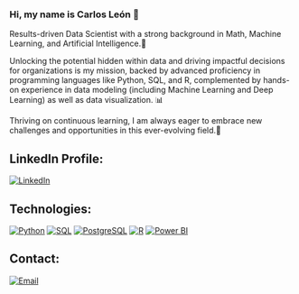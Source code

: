 ### Hi, my name is Carlos León 👋
Results-driven Data Scientist with a strong background in Math, Machine Learning, and Artificial Intelligence.📌

Unlocking the potential hidden within data and driving impactful decisions for organizations is my mission, backed by advanced proficiency in programming languages like Python, SQL, and R, complemented by hands-on experience in data modeling (including Machine Learning and Deep Learning) as well as data visualization. 📊

Thriving on continuous learning, I am always eager to embrace new challenges and opportunities in this ever-evolving field.🌱

## LinkedIn Profile:
[![LinkedIn](https://img.shields.io/badge/LinkedIn-Carlos_León-0077B5?style=for-the-badge&logo=linkedin&logoColor=white&labelColor=101010)](https://www.linkedin.com/in/carleondel/)

## Technologies:
[![Python](https://img.shields.io/badge/Python-yellow?style=for-the-badge&logo=python&logoColor=white&labelColor=101010)]()
[![SQL](https://img.shields.io/badge/SQL-4479A1?style=for-the-badge&logo=sql&logoColor=white&labelColor=101010)]()
[![PostgreSQL](https://img.shields.io/badge/PostgreSQL-4479A1?style=for-the-badge&logo=postgresql&logoColor=white&labelColor=101010)]()
[![R](https://img.shields.io/badge/R-276DC3?style=for-the-badge&logo=r&logoColor=white&labelColor=101010)]()
[![Power BI](https://img.shields.io/badge/Power_BI-F2C811?style=for-the-badge&logo=powerbi&logoColor=white&labelColor=101010)]()


## Contact:
[![Email](https://img.shields.io/badge/carleondel@gmail.com-personal_email-D14836?style=for-the-badge&logo=gmail&logoColor=white&labelColor=101010)](mailto:carleondel@gmail.com)




<!--
### Stats
[![Carlos's GitHub stats](https://github-readme-stats.vercel.app/api?username=carleondel&show_icons=true&count_private=true&theme=merko)](https://github.com/carleondel/github-readme-stats)
[![Top Langs](https://github-readme-stats.vercel.app/api/top-langs/?username=carleondel&layout=compact&theme=merko)](https://github.com/carleondel/github-readme-stats)
- --!>






<!--
**carleondel/carleondel** is a ✨ _special_ ✨ repository because its `README.md` (this file) appears on your GitHub profile.

Here are some ideas to get you started:

- 🔭 I’m currently working on IT Consulting (Data Science)
- 🌱 I’m currently learning Data Science
- 👯 I’m looking to collaborate on Data Science related projects
- 📫 How to reach me: carleondel@gmail.com

- [![Linkedin Follow](https://img.shields.io/twitter/follow/mouredev?style=social)](https://www.linkedin.com/in/carleondel/)
- --!>
<!--
**carleondel/carleondel** is a ✨ _special_ ✨ repository because its `README.md` (this file) appears on your GitHub profile.

Here are some ideas to get you started:

- 🔭 I’m currently working on IT Consulting (Data Science)
- 🌱 I’m currently learning Data Science
- 👯 I’m looking to collaborate on Data Science related projects
- 🤔 I’m looking for help with ...
- 💬 Ask me about ...
- 📫 How to reach me: carleondel@gmail.com
- 😄 Pronouns: ...
- ⚡ Fun fact: ...
-->
